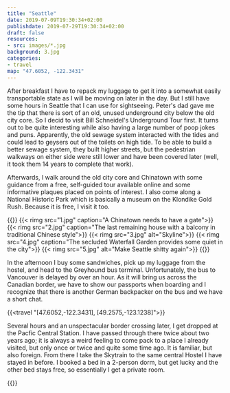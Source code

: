 ```yaml
---
title: "Seattle"
date: 2019-07-09T19:30:34+02:00
publishdate: 2019-07-29T19:30:34+02:00
draft: false
resources:
- src: images/*.jpg
background: 3.jpg
categories:
- travel
map: "47.6052, -122.3431"
---
```


After breakfast I have to repack my luggage to get it into a somewhat easily
transportable state as I will be moving on later in the day. But I still have
some hours in Seattle that I can use for sightseeing. Peter's dad gave me the
tip that there is sort of an old, unused underground city below the old city
core. So I decid to visit Bill Schneidel's Underground Tour first. It turns
out to be quite interesting while also having a large number of poop jokes and
puns. Apparently, the old sewage system interacted with the tides and could lead
to geysers out of the toilets on high tide. To be able to build a better sewage
system, they built higher streets, but the pedestrian walkways on either side
were still lower and have been covered later (well, it took them 14 years to
complete that work).

Afterwards, I walk around the old city core and Chinatown with some guidance
from a free, self-guided tour available online and some informative plaques
placed on points of interest. I also come along a National Historic Park which
is basically a museum on the Klondike Gold Rush. Because it is free, I visit it
too.

{{<gallery>}}
{{< rimg src="1.jpg" caption="A Chinatown needs to have a gate">}}
{{< rimg src="2.jpg" caption="The last remaining house with a balcony in traditional Chinese style">}}
{{< rimg src="3.jpg" alt="Skyline">}}
{{< rimg src="4.jpg" caption="The secluded Waterfall Garden provides some quiet in the city">}}
{{< rimg src="5.jpg" alt="Make Seattle shitty again">}}
{{</gallery>}}

In the afternoon I buy some sandwiches, pick up my luggage from the hostel, and
head to the Greyhound bus terminal. Unfortunately, the bus to Vancouver is
delayed by over an hour. As it will bring us across the Canadian border, we have
to show our passports when boarding and I recognize that there is another German
backpacker on the bus and we have a short chat.

{{<travel "[47.6052,-122.3431], [49.2575,-123.1238]">}}

Several hours and an unspectacular border crossing later, I get dropped at the
Pacfic Central Station. I have passed through there twice about two years ago;
it is always a weird feeling to come pack to a place I already visited, but only
once or twice and quite some time ago. It is familiar, but also foreign. From
there I take the Skytrain to the same central Hostel I have stayed in before.
I booked a bed in a 2-person dorm, but get lucky and the other bed stays free,
so essentially I get a private room.

{{<nextday>}}
